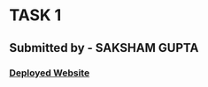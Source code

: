 # TASK 1
## Submitted by - SAKSHAM GUPTA
### [Deployed Website](https://tif-task-1-saksham.netlify.app/)
